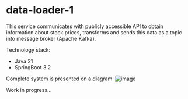 # data-loader-1

This service communicates with publicly accessible API to obtain information about stock prices, transforms and sends this data as a topic into message broker (Apache Kafka).

Technology stack:
- Java 21
- SpringBoot 3.2

Complete system is presented on a diagram:
![image](https://github.com/Stock-Trading/data-loader-1/assets/42697061/8bce001f-22bb-4363-829d-7a248a4b0dcf)

Work in progress...

